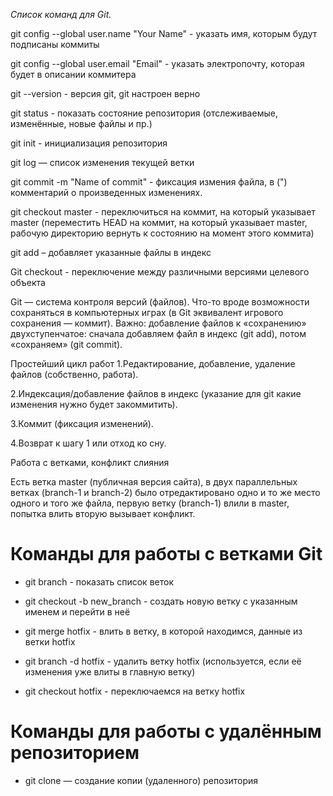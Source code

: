 *Список команд для Git.*

git config --global user.name "Your Name" - указать имя, которым будут подписаны коммиты

git config --global user.email "Email"  - указать электропочту, которая будет в описании коммитера

git --version - версия git, git настроен верно

git status              - показать состояние репозитория (отслеживаемые, изменённые, новые файлы и пр.)

git init             -
инициализация репозитория

git log — список изменения текущей ветки

git commit -m "Name of commit"    - фиксация измения файла, в (") комментарий о произведенных изменениях.

git checkout master  - переключиться на коммит, на который указывает master (переместить HEAD на коммит, на который указывает master, рабочую директорию вернуть к состоянию на момент этого коммита)

git add – добавляет указанные файлы в индекс

Git checkout - переключение между различными версиями целевого объекта


Git — система контроля версий (файлов). Что-то вроде возможности сохраняться в компьютерных играх (в Git эквивалент игрового сохранения — коммит). Важно: добавление файлов к «сохранению» двухступенчатое: сначала добавляем файл в индекс (git add), потом «сохраняем» (git commit).

Простейший цикл работ
1.Редактирование, добавление, удаление файлов (собственно, работа).


2.Индексация/добавление файлов в индекс (указание для git какие изменения нужно будет закоммитить).


3.Коммит (фиксация изменений).


4.Возврат к шагу 1 или отход ко сну.



Работа с ветками, конфликт слияния


Есть ветка master (публичная версия сайта), в двух параллельных ветках (branch-1 и branch-2) было отредактировано одно и то же место одного и того же файла, первую ветку (branch-1) влили в master, попытка влить вторую вызывает конфликт.

# Команды для работы с ветками Git

* git branch                 -
показать список веток

* git checkout -b new_branch - создать новую ветку с указанным именем и перейти в неё

* git merge hotfix           - влить в ветку, в которой находимся, данные из ветки hotfix

* git branch -d hotfix       - удалить ветку hotfix (используется, если её изменения уже влиты в главную ветку)

* git checkout hotfix           - переключаемся на ветку hotfix

# Команды для работы с удалённым репозиторием

* git clone — создание копии (удаленного) репозитория



